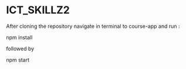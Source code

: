# ICT_SKILLZ2

After cloning the repository navigate in terminal to course-app and run :

npm install

followed by

npm start
